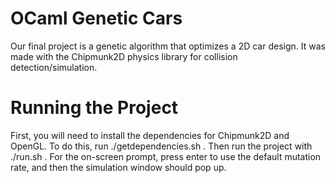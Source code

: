 # OCaml Genetic Cars
Our final project is a genetic algorithm that optimizes a 2D car design. It was
made with the Chipmunk2D physics library for collision detection/simulation. 

# Running the Project
First, you will need to install the dependencies for Chipmunk2D and OpenGL. To do this, run ./getdependencies.sh . Then run the project with ./run.sh . For the on-screen prompt, press enter to use the default mutation rate, and then the simulation window should pop up.
